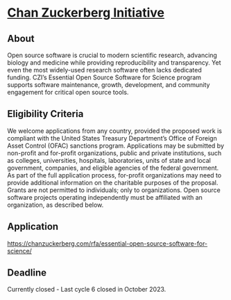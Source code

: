# [Chan Zuckerberg Initiative](https://chanzuckerberg.com/eoss/)

## About

Open source software is crucial to modern scientific research, advancing biology and medicine while providing reproducibility and transparency. Yet even the most widely-used research software often lacks dedicated funding. CZI’s Essential Open Source Software for Science program supports software maintenance, growth, development, and community engagement for critical open source tools.

## Eligibility Criteria

We welcome applications from any country, provided the proposed work is compliant with the United States Treasury Department’s Office of Foreign Asset Control (OFAC) sanctions program.
Applications may be submitted by non-profit and for-profit organizations, public and private institutions, such as colleges, universities, hospitals, laboratories, units of state and local government, companies, and eligible agencies of the federal government. As part of the full application process, for-profit organizations may need to provide additional information on the charitable purposes of the proposal. Grants are not permitted to individuals; only to organizations. Open source software projects operating independently must be affiliated with an organization, as described below.

## Application

<https://chanzuckerberg.com/rfa/essential-open-source-software-for-science/>

## Deadline

Currently closed - Last cycle 6 closed in October 2023.
